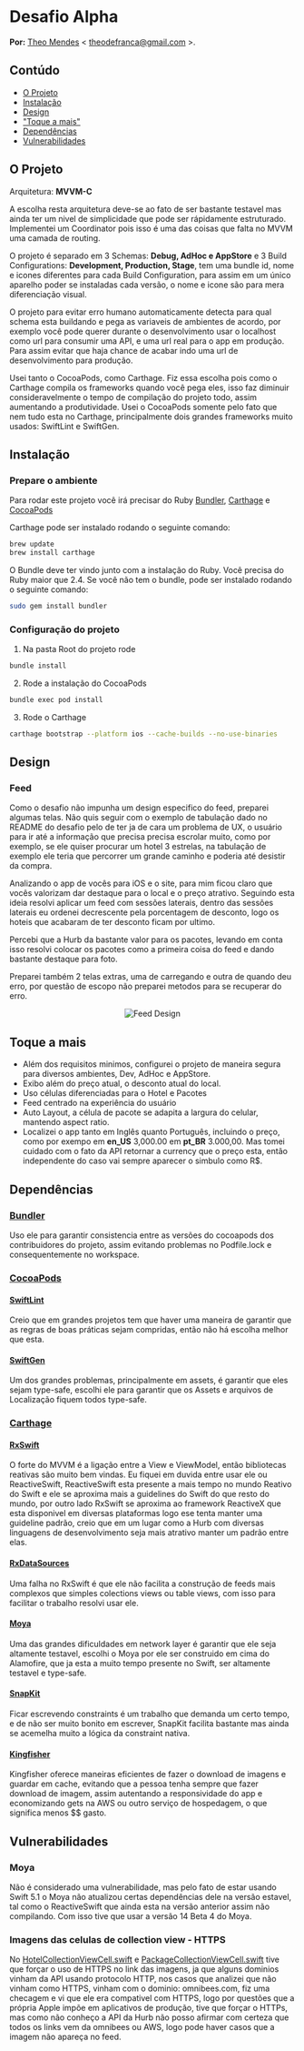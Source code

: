 # Desafio Alpha

**Por:** [Theo Mendes](https://github.com/theomendes) < theodefranca@gmail.com >.

## Contúdo

* [O Projeto](#o-projeto)
* [Instalação](#instalação)
* [Design](#design)
* ["Toque a mais"](#toque-a-mais)
* [Dependências](#dependências)
* [Vulnerabilidades](#vulnerabilidades)

## O Projeto
Arquitetura: **MVVM-C**

A escolha resta arquitetura deve-se ao fato de ser bastante testavel mas ainda ter um nivel de simplicidade que pode ser rápidamente estruturado. Implementei um Coordinator pois isso é uma das coisas que falta no MVVM uma camada de routing.

O projeto é separado em 3 Schemas: **Debug, AdHoc e AppStore** e 3 Build Configurations: **Development, Production, Stage**, tem uma bundle id, nome e icones diferentes para cada Build Configuration, para assim em um único aparelho poder se instaladas cada versão, o nome e icone são para mera diferenciação visual.

O projeto para evitar erro humano automaticamente detecta para qual schema esta buildando e pega as variaveis de ambientes de acordo, por exemplo você pode querer durante o desenvolvimento usar o localhost como url para consumir uma API, e uma url real para o app em produção. Para assim evitar que haja chance de acabar indo uma url de desenvolvimento para produção.

Usei tanto o CocoaPods, como Carthage. Fiz essa escolha pois como o Carthage compila os frameworks quando você pega eles, isso faz diminuir consideravelmente o tempo de compilação do projeto todo, assim aumentando a produtividade. Usei o CocoaPods somente pelo fato que nem tudo esta no Carthage, principalmente dois grandes frameworks muito usados: SwiftLint e SwiftGen.


## Instalação

### Prepare o ambiente
Para rodar este projeto você irá precisar do Ruby [Bundler](http://bundler.io), [Carthage](https://github.com/Carthage/Carthage) e [CocoaPods](https://cocoapods.org/)

Carthage pode ser instalado rodando o seguinte comando:

```bash
brew update
brew install carthage
```

O Bundle deve ter vindo junto com a instalação do Ruby. Você precisa do Ruby maior que 2.4. Se você não tem o bundle, pode ser instalado rodando o seguinte comando:

```bash
sudo gem install bundler
```

### Configuração do projeto
1. Na pasta Root do projeto rode
```bash
bundle install
```
2. Rode a instalação do CocoaPods
```bash
bundle exec pod install
```
3. Rode o Carthage
```bash
carthage bootstrap --platform ios --cache-builds --no-use-binaries
```
## Design

### Feed
Como o desafio não impunha um design especifico do feed, preparei algumas telas. Não quis seguir com o exemplo de tabulação dado no README do desafio pelo de ter ja de cara um problema de UX, o usuário para ir até a informação que precisa precisa escrolar muito, como por exemplo, se ele quiser procurar um hotel 3 estrelas, na tabulação de exemplo ele teria que percorrer um grande caminho e poderia até desistir da compra.

Analizando o app de vocês para iOS e o site, para mim ficou claro que vocês valorizam dar destaque para o local e o preço atrativo. Seguindo esta ideia resolvi aplicar um feed com sessões laterais, dentro das sessões laterais eu ordenei decrescente pela porcentagem de desconto, logo os hoteis que acabaram de ter desconto ficam por ultimo.

Percebi que a Hurb da bastante valor para os pacotes, levando em conta isso resolvi colocar os pacotes como a primeira coisa do feed e dando bastante destaque para foto.

Preparei também 2 telas extras, uma de carregando e outra de quando deu erro, por questão de escopo não preparei metodos para se recuperar do erro.

<p align="center">
    <img src="Design/FeedDesign.png" alt="Feed Design" />
</p>

## Toque a mais
* Além dos requisitos minimos, configurei o projeto de maneira segura para diversos ambientes, Dev, AdHoc e AppStore.
* Exibo além do preço atual, o desconto atual do local.
* Uso células diferenciadas para o Hotel e Pacotes
* Feed centrado na experiência do usuário
* Auto Layout, a célula de pacote se adapita a largura do celular, mantendo aspect ratio.
* Localizei o app tanto em Inglês quanto Português, incluindo o preço, como por exempo em **en_US** 3,000.00 em **pt_BR** 3.000,00. Mas tomei cuidado com o fato da API retornar a currency que o preço esta, então independente do caso vai sempre aparecer o simbulo como R$.

## Dependências

### [Bundler](http://bundler.io)
Uso ele para garantir consistencia entre as versões do cocoapods dos contribuidores do projeto, assim evitando problemas no Podfile.lock e consequentemente no workspace.

### [CocoaPods](https://cocoapods.org/)
#### [SwiftLint](https://github.com/realm/SwiftLint)
Creio que em grandes projetos tem que haver uma maneira de garantir que as regras de boas práticas sejam compridas, então não há escolha melhor que esta.
#### [SwiftGen](https://github.com/SwiftGen/SwiftGen)
Um dos grandes problemas, principalmente em assets, é garantir que eles sejam type-safe, escolhi ele para garantir que os Assets e arquivos de Localização fiquem todos type-safe.

### [Carthage](https://github.com/Carthage/Carthage)
#### [RxSwift](https://github.com/ReactiveX/RxSwift)
O forte do MVVM é a ligação entre a View e ViewModel, então bibliotecas reativas são muito bem vindas. Eu fiquei em duvida entre usar ele ou ReactiveSwift, ReactiveSwift esta presente a mais tempo no mundo Reativo do Swift e ele se aproxima mais a guidelines do Swift do que resto do mundo, por outro lado RxSwift se aproxima ao framework ReactiveX que esta disponivel em diversas plataformas logo ese tenta manter uma guideline padrão, creio que em um lugar como a Hurb com diversas linguagens de desenvolvimento seja mais atrativo manter um padrão entre elas.
#### [RxDataSources](https://github.com/RxSwiftCommunity/RxDataSources)
Uma falha no RxSwift é que ele não facilita a construção de feeds mais complexos que simples colections views ou table views, com isso para facilitar o trabalho resolvi usar ele.
#### [Moya](https://github.com/Moya/Moya)
Uma das grandes dificuldades em network layer é garantir que ele seja altamente testavel, escolhi o Moya por ele ser construido em cima do Alamofire, que ja esta a muito tempo presente no Swift, ser altamente testavel e type-safe.
#### [SnapKit](https://github.com/SnapKit/SnapKit)
Ficar escrevendo constraints é um trabalho que demanda um certo tempo, e de não ser muito bonito em escrever, SnapKit facilita bastante mas ainda se acemelha muito a lógica da constraint nativa.
#### [Kingfisher](https://github.com/SnapKit/Kingfisher)
Kingfisher oferece maneiras eficientes de fazer o download de imagens e guardar em cache, evitando que a pessoa tenha sempre que fazer download de imagem, assim autentando a responsividade do app e economizando gets na AWS ou outro serviço de hospedagem, o que significa menos $$ gasto.

## Vulnerabilidades

### Moya
Não é considerado uma vulnerabilidade, mas pelo fato de estar usando Swift 5.1 o Moya não atualizou certas dependências dele na versão estavel, tal como o ReactiveSwift que ainda esta na versão anterior assim não compilando. Com isso tive que usar a versão 14 Beta 4 do Moya.

### Imagens das celulas de collection view - HTTPS
No [HotelCollectionViewCell.swift](Alpha/Scenes/Feed/Collection%20View%20cells/HotelCollectionViewCell.swift) e [PackageCollectionViewCell.swift](Alpha/Scenes/Feed/Collection%20View%20cells/PackageCollectionViewCell.swift) tive que forçar o uso de HTTPS no link das imagens, ja que alguns dominios vinham da API usando protocolo HTTP, nos casos que analizei que não vinham como HTTPS, vinham com o dominio: omnibees.com, fiz uma checagem e vi que ele era compativel com HTTPS, logo por questões que a própria Apple impõe em aplicativos de produção, tive que forçar o HTTPs, mas como não conheço a API da Hurb não posso afirmar com certeza que todos os links vem da omnibees ou AWS, logo pode haver casos que a imagem não apareça no feed. 
